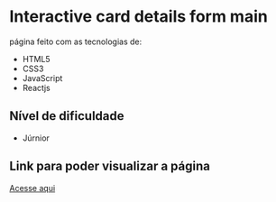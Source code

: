 # Interactive card details form main

página feito com as tecnologias de:
- HTML5
- CSS3
- JavaScript
- Reactjs

## Nível de dificuldade 
- Júrnior

## Link para poder visualizar a página
<a href="https://thiagopdias.github.io/notification-page-main/">Acesse aqui</a>